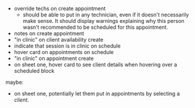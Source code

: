 - override techs on create appointment
  - should be able to put in any technician, even if it doesn't necessarily make sense. It should display warnings explaining why this person wasn't recommended to be scheduled for this appointment.
- notes on create appointment
- "in clinic" on client availability create
- indicate that session is in clinic on schedule
- hover card on appointments on schedule
- "in clinic" on appointment create
- on sheet one, hover card to see client details when hovering over a scheduled block

maybe:

- on sheet one, potentially let them put in appointments by selecting a _client_.
